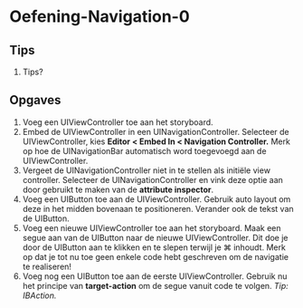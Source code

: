 # Oefening-Navigation-0
## Tips
1. Tips?

## Opgaves
1. Voeg een UIViewController toe aan het storyboard.
2. Embed de UIViewController in een UINavigationController. Selecteer de UIViewController, kies **Editor < Embed In < Navigation Controller.** Merk op hoe de UINavigationBar automatisch word toegevoegd aan de UIViewController.
3. Vergeet de UINavigationController niet in te stellen als initiële view controller. Selecteer de UINavigationController en vink deze optie aan door gebruikt te maken van de **attribute inspector**.
4. Voeg een UIButton toe aan de UIViewController. Gebruik auto layout om deze in het midden bovenaan te positioneren. Verander ook de tekst van de UIButton.
5. Voeg een nieuwe UIViewController toe aan het storyboard. Maak een segue aan van de UIButton naar de nieuwe UIViewController. Dit doe je door de UIButton aan te klikken en te slepen terwijl je ⌘ inhoudt. Merk op dat je tot nu toe geen enkele code hebt geschreven om de navigatie te realiseren!
6. Voeg nog een UIButton toe aan de eerste UIViewController. Gebruik nu het principe van **target-action** om de segue vanuit code te volgen. _Tip: IBAction._

